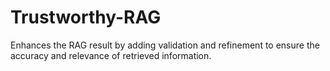# Trustworthy-RAG
Enhances the RAG result by adding validation and refinement to ensure the accuracy and relevance of retrieved information.
